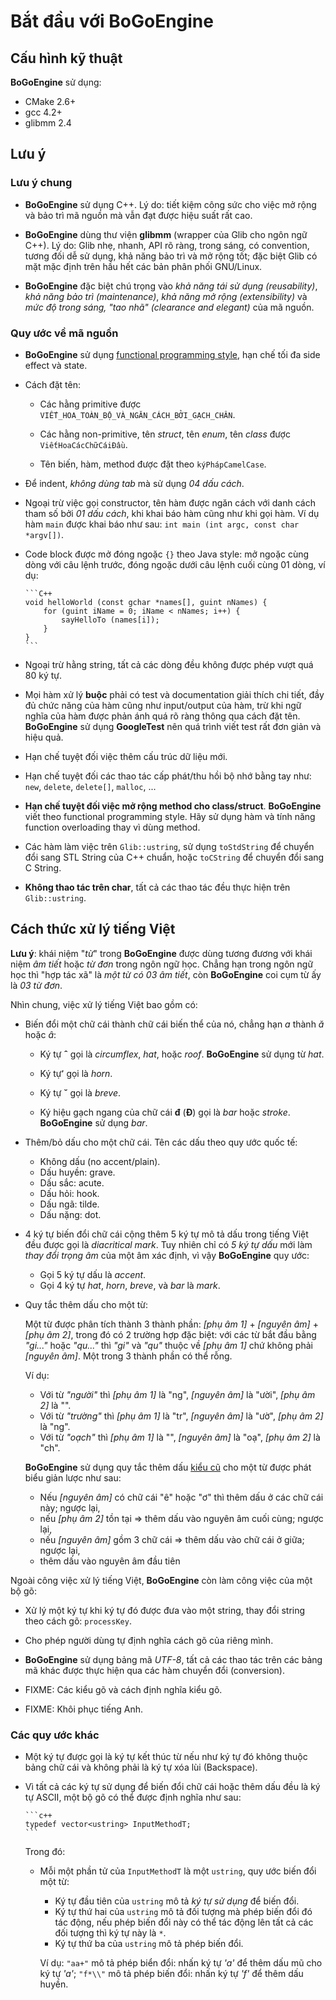 # Bắt đầu với BoGoEngine

## Cấu hình kỹ thuật

**BoGoEngine** sử dụng:

* CMake 2.6+
* gcc 4.2+
* glibmm 2.4

## Lưu ý

### Lưu ý chung

* **BoGoEngine** sử dụng C++.  Lý do: tiết kiệm công sức cho việc mở rộng và
  bảo trì mã nguồn mà vẫn đạt được hiệu suất rất cao.

* **BoGoEngine** dùng thư viện **glibmm** (wrapper của Glib cho ngôn ngữ C++).
  Lý do: Glib nhẹ, nhanh, API rõ ràng, trong sáng, có convention, tương đối dễ
  sử dụng, khả năng bảo trì và mở rộng tốt; đặc biệt Glib có mặt mặc định trên
  hầu hết các bản phân phối GNU/Linux.

* **BoGoEngine** đặc biệt chú trọng vào *khả năng tái sử dụng (reusability)*,
  *khả năng bảo trì (maintenance)*, *khả năng mở rộng (extensibility)* và *mức
  độ trong sáng, "tao nhã" (clearance and elegant)* của mã nguồn.

### Quy ước về mã nguồn

* **BoGoEngine** sử dụng
  [functional programming style](https://en.wikipedia.org/wiki/Functional_programming),
  hạn chế tối đa side effect và state.

* Cách đặt tên:

  - Các hằng primitive được `VIẾT_HOA_TOÀN_BỘ_VÀ_NGĂN_CÁCH_BỞI_GẠCH_CHÂN`.

  - Các hằng non-primitive, tên *struct*, tên *enum*, tên *class* được
    `ViếtHoaCácChữCáiĐầu`.

  - Tên biến, hàm, method được đặt theo `kýPhápCamelCase`.

* Để indent, *không dùng tab* mà sử dụng *04 dấu cách*.

* Ngoại trừ việc gọi constructor, tên hàm được ngăn cách với danh cách tham số
  bởi *01 dấu cách*, khi khai báo hàm cũng như khi gọi hàm.  Ví dụ hàm `main`
  được khai báo như sau: `int main (int argc, const char *argv[])`.

* Code block được mở đóng ngoặc `{}` theo Java style: mở ngoặc cùng dòng với
  câu lệnh trước, đóng ngoặc dưới câu lệnh cuối cùng 01 dòng, ví dụ:

      ```C++
      void helloWorld (const gchar *names[], guint nNames) {
          for (guint iName = 0; iName < nNames; i++) {
              sayHelloTo (names[i]);
          }
      }
      ```

* Ngoại trừ hằng string, tất cả các dòng đều không được phép vượt quá 80 ký
  tự.

* Mọi hàm xử lý **buộc** phải có test và documentation giải thích chi tiết,
  đầy đủ chức năng của hàm cũng như input/output của hàm, trừ khi ngữ nghĩa
  của hàm được phản ánh quá rõ ràng thông qua cách đặt tên.  **BoGoEngine** sử
  dụng **GoogleTest** nên quá trình viết test rất đơn giản và hiệu quả.

* Hạn chế tuyệt đối việc thêm cấu trúc dữ liệu mới.

* Hạn chế tuyệt đối các thao tác cấp phát/thu hồi bộ nhớ bằng tay như: `new`,
  `delete`, `delete[]`, `malloc`, ...

* **Hạn chế tuyệt đối việc mở rộng method cho class/struct**.  **BoGoEngine**
  viết theo functional programming style.  Hãy sử dụng hàm và tính năng
  function overloading thay vì dùng method.

* Các hàm làm việc trên `Glib::ustring`, sử dụng `toStdString` để chuyển đổi
  sang STL String của C++ chuẩn, hoặc `toCString` để chuyển đổi sang C String.

* **Không thao tác trên char**, tất cả các thao tác đều thực hiện trên
  `Glib::ustring`.

## Cách thức xử lý tiếng Việt

**Lưu ý**: khái niệm "*từ*" trong **BoGoEngine** được dùng tương đương với
khái niệm *âm tiết* hoặc *từ đơn* trong ngôn ngữ học.  Chẳng hạn trong ngôn
ngữ học thì "hợp tác xã" là *một từ có 03 âm tiết*, còn **BoGoEngine** coi cụm
từ ấy là *03 từ đơn*.

Nhìn chung, việc xử lý tiếng Việt bao gồm có:

* Biến đổi một chữ cái thành chữ cái biến thể của nó, chẳng hạn *a* thành
  *ă* hoặc *â*:

  - Ký tự **ˆ** gọi là *circumflex*, *hat*, hoặc *roof*.  **BoGoEngine** sử
    dụng từ *hat*.

  - Ký tự **̛** gọi là *horn*.

  - Ký tự **˘** gọi là *breve*.

  - Ký hiệu gạch ngang của chữ cái **đ** (**Đ**) gọi là *bar* hoặc *stroke*.
  **BoGoEngine** sử dụng *bar*.

* Thêm/bỏ dấu cho một chữ cái.  Tên các dấu theo quy ước quốc tế:

  - Không dấu (no accent/plain).
  - Dấu huyền: grave.
  - Dấu sắc: acute.
  - Dấu hỏi: hook.
  - Dấu ngã: tilde.
  - Dấu nặng: dot.

* 4 ký tự biến đổi chữ cái cộng thêm 5 ký tự mô tả dấu trong tiếng Việt đều
  được gọi là *diacritical mark*.  Tuy nhiên chỉ có *5 ký tự dấu* mới làm
  *thay đổi trọng âm* của một âm xác định, vì vậy **BoGoEngine** quy ước:

  - Gọi 5 ký tự dấu là *accent*.
  - Gọi 4 ký tự *hat*, *horn*, *breve*, và *bar* là *mark*.

* Quy tắc thêm dấu cho một từ:

  Một từ được phân tích thành 3 thành phần: _[phụ âm 1]_ + _[nguyên âm]_ +
  _[phụ âm 2]_, trong đó có 2 trường hợp đặc biệt: với các từ bắt đầu bằng
  _"gi..."_ hoặc _"qu..."_ thì _"gi"_ và _"qu"_ thuộc về _[phụ âm 1]_ chứ
  không phải _[nguyên âm]_.  Một trong 3 thành phần có thể rỗng.

  Ví dụ:
  - Với từ _"người"_ thì _[phụ âm 1]_ là "ng", _[nguyên âm]_ là "ười",
    _[phụ âm 2]_ là "".
  - Với từ _"trường"_ thì _[phụ âm 1]_ là "tr", _[nguyên âm]_ là "ườ",
    _[phụ âm 2]_ là "ng".
  - Với từ _"oạch"_ thì _[phụ âm 1]_ là "", _[nguyên âm]_ là "oạ",
    _[phụ âm 2]_ là "ch".

  **BoGoEngine** sử dụng quy tắc thêm dấu
    [kiểu cũ](http://vi.wikipedia.org/wiki/Quy_tắc_đặt_dấu_thanh_trong_tiếng_Việt#Ki.E1.BB.83u_c.C5.A9)
    cho một từ được phát biểu giản lược như sau:
  - Nếu _[nguyên âm]_ có chữ cái "ê" hoặc "ơ" thì thêm dấu ở các chữ cái này;
    ngược lại,
  - nếu _[phụ âm 2]_ tồn tại => thêm dấu vào nguyên âm cuối cùng; ngược lại,
  - nếu _[nguyên âm]_ gồm 3 chữ cái => thêm dấu vào chữ cái ở giữa; ngược lại,
  - thêm dấu vào nguyên âm đầu tiên

Ngoài công việc xử lý tiếng Việt, **BoGoEngine** còn làm công việc của một bộ
gõ:

* Xử lý một ký tự khi ký tự đó được đưa vào một string, thay đổi string theo
  cách gõ: `processKey`.

* Cho phép người dùng tự định nghĩa cách gõ của riêng mình.

* **BoGoEngine** sử dụng bảng mã *UTF-8*, tất cả các thao tác trên các bảng mã
  khác được thực hiện qua các hàm chuyển đổi (conversion).

* FIXME: Các kiểu gõ và cách định nghĩa kiểu gõ.

* FIXME: Khôi phục tiếng Anh.

### Các quy ước khác

* Một ký tự được gọi là ký tự kết thúc từ nếu như ký tự đó không thuộc bảng
  chữ cái và không phải là ký tự xóa lùi (Backspace).

* Vì tất cả các ký tự sử dụng để biến đổi chữ cái hoặc thêm dấu đều là ký tự
  ASCII, một bộ gõ có thể được định nghĩa như sau:

      ```c++
      typedef vector<ustring> InputMethodT;
      ```

  Trong đó:

  - Mỗi một phần tử của `InputMethodT` là một `ustring`, quy ước biến đổi một từ:

    + Ký tự đầu tiên của `ustring` mô tả *ký tự sử dụng* để biến đổi.
    + Ký tự thứ hai của `ustring` mô tả đối tượng mà phép biến đổi đó tác động,
    nếu phép biến đổi này có thể tác động lên tất cả các đối tượng thì ký tự
    này là `*`.
    + Ký tự thứ ba của `ustring` mô tả phép biến đổi.

    Ví dụ: `"aa+"` mô tả phép biển đổi: nhấn ký tự *'a'* để thêm dấu mũ cho ký
    tự *'a'*; `"f*\\"` mô tả phép biến đổi: nhấn ký tự _'f'_ để thêm dấu
    huyền.
